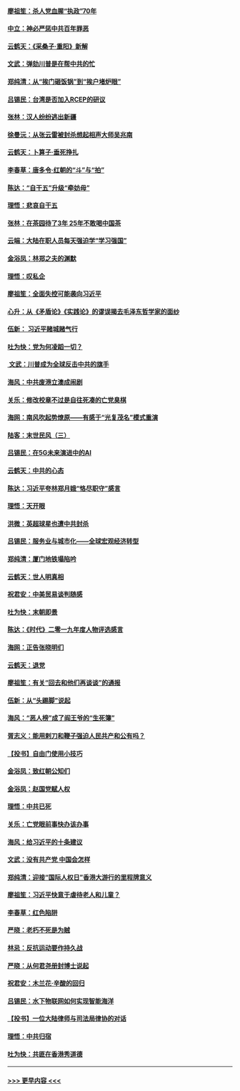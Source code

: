 #### [廖祖笙：杀人党血腥“执政”70年](../pages/nsc993/n11745144.md?t=12262333) 
#### [中立：神必严惩中共百年罪恶](../pages/nsc993/n11744970.md?t=12262333) 
#### [云鹤天：《采桑子‧重阳》新解](../pages/nsc993/n11744948.md?t=12262333) 
#### [文武：弹劾川普是在帮中共的忙](../pages/nsc993/n11744758.md?t=12262333) 
#### [郑纯清：从“挨门砸饭锅”到“挨户堵炉眼”](../pages/nsc993/n11744745.md?t=12262333) 
#### [吕锡民：台湾是否加入RCEP的研议](../pages/nsc993/n11744701.md?t=12262333) 
#### [张林：汉人纷纷逃出新疆](../pages/nsc993/n11743530.md?t=12262333) 
#### [徐曼沅：从张云雷被封杀想起相声大师吴兆南](../pages/nsc993/n11741816.md?t=12262333) 
#### [云鹤天：卜算子‧垂死挣扎](../pages/nsc993/n11739956.md?t=12262333) 
#### [李春草：唐多令‧红朝的“斗”与“拍”](../pages/nsc993/n11739830.md?t=12262333) 
#### [陈达：“自干五”升级“牵妨母”](../pages/nsc993/n11739724.md?t=12262333) 
#### [理悟：悲哀自干五](../pages/nsc993/n11739547.md?t=12262333) 
#### [张林：在茶园待了3年 25年不敢喝中国茶](../pages/nsc993/n11739240.md?t=12262333) 
#### [云端：大陆在职人员每天强迫学“学习强国”](../pages/nsc993/n11738735.md?t=12262333) 
#### [金浴凤：林郑之夫的渊默](../pages/nsc993/n11737735.md?t=12262333) 
#### [理悟：叹私企](../pages/nsc993/n11737715.md?t=12262333) 
#### [廖祖笙：全面失控可能袭向习近平](../pages/nsc993/n11737704.md?t=12262333) 
#### [心升：从《矛盾论》《实践论》的谬误揭去毛泽东哲学家的面纱](../pages/nsc993/n11736962.md?t=12262333) 
#### [伍新： 习近平赌城赌气行](../pages/nsc993/n11736929.md?t=12262333) 
#### [吐为快：党为何凌蹈一切？](../pages/nsc993/n11736915.md?t=12262333) 
#### [ 文武：川普成为全球反击中共的旗手](../pages/nsc993/n11736882.md?t=12262333) 
#### [海风：中共废港立澳成闹剧](../pages/nsc993/n11735857.md?t=12262333) 
#### [关乐：修改校章不过是自往死凑的亡党臭棋](../pages/nsc993/n11735097.md?t=12262333) 
#### [海网：南风吹起势燎原——有感于“光复茂名”模式重演](../pages/nsc993/n11732308.md?t=12262333) 
#### [陆客：末世民风（三）](../pages/nsc993/n11732211.md?t=12262333) 
#### [吕锡民：在5G未来演进中的AI](../pages/nsc993/n11730010.md?t=12262333) 
#### [云鹤天：中共的心态](../pages/nsc993/n11729906.md?t=12262333) 
#### [陈达：习近平夸林郑月娥“恪尽职守”感言](../pages/nsc993/n11729881.md?t=12262333) 
#### [理悟：天开眼](../pages/nsc993/n11729699.md?t=12262333) 
#### [洪微：英超球星也遭中共封杀](../pages/nsc993/n11727243.md?t=12262333) 
#### [吕锡民：服务业与城市化——全球宏观经济转型](../pages/nsc993/n11725845.md?t=12262333) 
#### [郑纯清：厦门地铁塌陷吟](../pages/nsc993/n11725813.md?t=12262333) 
#### [云鹤天：世人明真相](../pages/nsc993/n11725621.md?t=12262333) 
#### [祝君安：中美贸易谈判随感](../pages/nsc993/n11725609.md?t=12262333) 
#### [吐为快：末朝即景](../pages/nsc993/n11723365.md?t=12262333) 
#### [陈达：《时代》二零一九年度人物评选感言](../pages/nsc993/n11723337.md?t=12262333) 
#### [海网：正告张晓明们](../pages/nsc993/n11723228.md?t=12262333) 
#### [云鹤天：退党](../pages/nsc993/n11723056.md?t=12262333) 
#### [廖祖笙：有关“回去和他们再谈谈”的通报](../pages/nsc993/n11722442.md?t=12262333) 
#### [伍新：从“头踢脚”说起](../pages/nsc993/n11722429.md?t=12262333) 
#### [海风：“恶人榜”成了阎王爷的“生死簿”](../pages/nsc993/n11722272.md?t=12262333) 
#### [胥志义：能用剌刀和鞭子强迫人民共产和公有吗？](../pages/nsc993/n11720569.md?t=12262333) 
#### [【投书】自由门使用小技巧](../pages/nsc993/n11720180.md?t=12262333) 
#### [金浴凤：致红朝公知们](../pages/nsc993/n11720563.md?t=12262333) 
#### [金浴凤：赵国党赋人权](../pages/nsc993/n11720533.md?t=12262333) 
#### [理悟：中共已死](../pages/nsc993/n11720233.md?t=12262333) 
#### [关乐：亡党眼前事快办该办事](../pages/nsc993/n11719160.md?t=12262333) 
#### [海风：给习近平的十条建议](../pages/nsc993/n11717616.md?t=12262333) 
#### [文武：没有共产党 中国会怎样](../pages/nsc993/n11717584.md?t=12262333) 
#### [郑纯清：迎接“国际人权日”香港大游行的里程牌意义](../pages/nsc993/n11717417.md?t=12262333) 
#### [廖祖笙：习近平快意于虐待老人和儿童？](../pages/nsc993/n11715313.md?t=12262333) 
#### [李春草：红色陷阱](../pages/nsc993/n11715029.md?t=12262333) 
#### [严晓：老朽不死是为贼](../pages/nsc993/n11712910.md?t=12262333) 
#### [林忌：反抗运动要作持久战](../pages/nsc993/n11712623.md?t=12262333) 
#### [严晓：从何君尧册封博士说起](../pages/nsc993/n11712465.md?t=12262333) 
#### [祝君安：木兰花·辛酸的回归](../pages/nsc993/n11712381.md?t=12262333) 
#### [吕锡民：水下物联网如何实现智能海洋](../pages/nsc993/n11711158.md?t=12262333) 
#### [【投书】一位大陆律师与司法局律协的对话](../pages/nsc993/n11709675.md?t=12262333) 
#### [理悟：中共归宿](../pages/nsc993/n11710059.md?t=12262333) 
#### [吐为快：共匪在香港秀道德](../pages/nsc993/n11709979.md?t=12262333) 

----
#### [ >>> 更早内容 <<< ](../indexes/nsc993-earlier.md)

